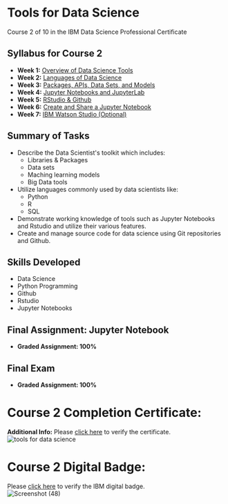 # Tools for Data Science
Course 2 of 10 in the IBM Data Science Professional Certificate
## Syllabus for Course 2
- **Week 1:** [Overview of Data Science Tools](https://github.com/KailaniBailey/IBM-Data-Science-Professional-Certificate/tree/main/02.%20Tools%20for%20Data%20Science/Week%201:%20Overview%20of%20Data%20Science%20Tools)
- **Week 2:** [Languages of Data Science](https://github.com/KailaniBailey/IBM-Data-Science-Professional-Certificate/tree/main/02.%20Tools%20for%20Data%20Science/Week%202:%20Languages%20of%20Data%20Science)
- **Week 3:** [Packages, APIs, Data Sets, and Models](https://github.com/KailaniBailey/IBM-Data-Science-Professional-Certificate/tree/main/02.%20Tools%20for%20Data%20Science/Week%203:%20Packages,%20APIs,%20Data%20Sets,%20and%20Models)
- **Week 4:** [Jupyter Notebooks and JupyterLab](https://github.com/KailaniBailey/IBM-Data-Science-Professional-Certificate/tree/main/02.%20Tools%20for%20Data%20Science/Week%204:%20Jupyter%20Notebooks%20and%20JupyterLab)
- **Week 5:** [RStudio & Github](https://github.com/KailaniBailey/IBM-Data-Science-Professional-Certificate/tree/main/02.%20Tools%20for%20Data%20Science/Week%205:%20RStudio%20&%20Github)
- **Week 6:** [Create and Share a Jupyter Notebook](https://github.com/KailaniBailey/IBM-Data-Science-Professional-Certificate/tree/main/02.%20Tools%20for%20Data%20Science/Week%206:%20Create%20and%20Share%20a%20Jupyter%20Notebook)
- **Week 7:** [IBM Watson Studio (Optional)](https://github.com/KailaniBailey/IBM-Data-Science-Professional-Certificate/tree/main/02.%20Tools%20for%20Data%20Science/Week%207:%20IBM%20Watson%20Studio%20(Optional))
## Summary of Tasks
- Describe the Data Scientist's toolkit which includes:
  - Libraries & Packages
  - Data sets
  - Maching learning models
  - Big Data tools
- Utilize languages commonly used by data scientists like:
  - Python
  - R
  - SQL
- Demonstrate working knowledge of tools such as Jupyter Notebooks and Rstudio and utilize their various features.
- Create and manage source code for data science using Git repositories and Github.
## Skills Developed
- Data Science
- Python Programming
- Github
- Rstudio
- Jupyter Notebooks
## Final Assignment: Jupyter Notebook
- **Graded Assignment: 100%**
## Final Exam
- **Graded Assignment: 100%**
# Course 2 Completion Certificate:
**Additional Info:** Please [click here](https://www.coursera.org/account/accomplishments/verify/KVTBB24ES8NG) to verify the certificate.<br>
![tools for data science](https://github.com/KailaniBailey/IBM-Data-Science-Professional-Certificate/assets/158431578/b2d8f8bd-80b2-4ce4-8a17-acc062e6371a)
# Course 2 Digital Badge:
Please [click here](https://www.credly.com/badges/8a5ea92d-9cc4-4bb0-9101-8503605fad44/public_url) to verify the IBM digital badge.<br>
![Screenshot (48)](https://github.com/KailaniBailey/IBM-Data-Science-Professional-Certificate/assets/158431578/898e4f5c-45af-4a8a-b65f-d305500f64bd)
